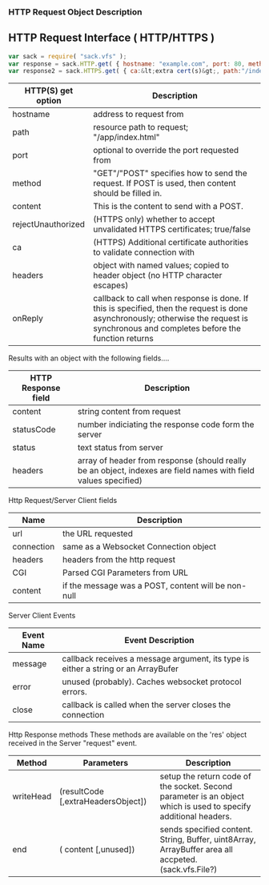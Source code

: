 ### HTTP Request Object Description

## HTTP Request Interface ( HTTP/HTTPS )

``` js
var sack = require( "sack.vfs" );
var response = sack.HTTP.get( { hostname: "example.com", port: 80, method : "get", path : "/" } );
var response2 = sack.HTTPS.get( { ca:&lt;extra cert(s)&gt;, path:"/index.html" } );
```

| HTTP(S) get option | Description |
|----|-----|
| hostname | address to request from |
| path | resource path to request; "/app/index.html"  |
| port | optional to override the port requested from |
| method | "GET"/"POST" specifies how to send the request.  If POST is used, then content should be filled in. |
| content | This is the content to send with a POST. |
| rejectUnauthorized | (HTTPS only) whether to accept unvalidated HTTPS certificates; true/false |
| ca | (HTTPS) Additional certificate authorities to validate connection with |
| headers | object with named values; copied to header object (no HTTP character escapes) |
| onReply | callback to call when response is done.  If this is specified, then the request is done asynchronously; otherwise the request is synchronous and completes before the function returns |

Results with an object with the following fields....

| HTTP Response field | Description |
|----|----|
| content | string content from request |
| statusCode | number indiciating the response code form the server |
| status | text status from server |
| headers | array of header from response (should really be an object, indexes are field names with field values specified) |



Http Request/Server Client fields

  | Name  | Description |
  |----|----|
  | url | the URL requested |
  | connection | same as a Websocket Connection object |
  | headers | headers from the http request |
  | CGI | Parsed CGI Parameters from URL |
  | content | if the message was a POST, content will be non-null |

Server Client Events

  | Event Name | Event Description |
  |---|---|
  |message | callback receives a message argument, its type is either a string or an ArrayBufer |
  |error | unused (probably).  Caches websocket protocol errors. |
  |close | callback is called when the server closes the connection |


Http Response methods
   These methods are available on the 'res' object received in the Server "request" event.

  | Method | Parameters | Description |
  |----|----|-----|
  | writeHead | (resultCode [,extraHeadersObject]) | setup the return code of the socket.  Second parameter is an object which is used to specify additional headers. |
  | end | ( content [,unused]) | sends specified content.  String, Buffer, uint8Array, ArrayBuffer area all accpeted.  (sack.vfs.File?) |

